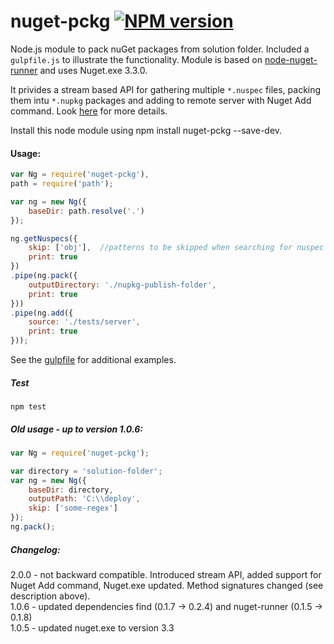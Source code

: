 ﻿# nuget-pckg [![NPM version](https://badge.fury.io/js/nuget-pckg.png)](http://badge.fury.io/js/nuget-pckg)
Node.js module to pack nuGet packages from solution folder. Included a `gulpfile.js` to illustrate the functionality. Module is based on [node-nuget-runner](https://github.com/mikeobrien/node-nuget-runner) and uses Nuget.exe 3.3.0.

It privides a stream based API for gathering multiple `*.nuspec` files, packing them intu `*.nupkg` packages and adding to remote server with Nuget Add command. Look [here](https://docs.nuget.org/consume/command-line-reference#add-command) for more details.

Install this node module using npm install nuget-pckg --save-dev.

#### Usage:
```javascript
var Ng = require('nuget-pckg'),
path = require('path');

var ng = new Ng({
    baseDir: path.resolve('.')
});

ng.getNuspecs({
    skip: ['obj'],  //patterns to be skipped when searching for nuspec in baseDir
    print: true
})
.pipe(ng.pack({
    outputDirectory: './nupkg-publish-folder',
    print: true
}))
.pipe(ng.add({
    source: './tests/server',
    print: true
}));

```
See the [gulpfile](https://github.com/mcsdodo/nuget-pack/blob/dev/gulpfile.js) for additional examples.

##### Test
```
npm test
```

##### Old usage - up to version 1.0.6:

```javascript
var Ng = require('nuget-pckg');

var directory = 'solution-folder';
var ng = new Ng({
    baseDir: directory,
    outputPath: 'C:\\deploy',
    skip: ['some-regex']
});
ng.pack();
```

##### Changelog:

2.0.0 - not backward compatible. Introduced stream API, added support for Nuget Add command, Nuget.exe updated. Method signatures changed (see description above).\
1.0.6 - updated dependencies find (0.1.7 -> 0.2.4) and nuget-runner (0.1.5 -> 0.1.8)\
1.0.5 - updated nuget.exe to version 3.3